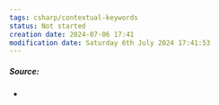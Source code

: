```yaml
---
tags: csharp/contextual-keywords
status: Not started
creation date: 2024-07-06 17:41
modification date: Saturday 6th July 2024 17:41:53
---
```

##### Source:
* 